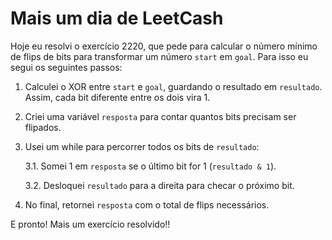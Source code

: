 # Mais um dia de LeetCash

Hoje eu resolvi o exercício 2220, que pede para calcular o número mínimo de flips de bits para transformar um número `start` em `goal`. Para isso eu segui os seguintes passos:

1. Calculei o XOR entre `start` e `goal`, guardando o resultado em `resultado`. Assim, cada bit diferente entre os dois vira 1.

2. Criei uma variável `resposta` para contar quantos bits precisam ser flipados.

3. Usei um while para percorrer todos os bits de `resultado`:

    3.1. Somei 1 em `resposta` se o último bit for 1 (`resultado & 1`).

    3.2. Desloquei `resultado` para a direita para checar o próximo bit.

4. No final, retornei `resposta` com o total de flips necessários.

E pronto! Mais um exercício resolvido!!